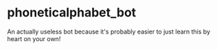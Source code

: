 # phoneticalphabet_bot
An actually useless bot because it's probably easier to just learn this by heart on your own!